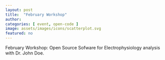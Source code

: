 ```yaml
---
layout: post
title:  "February Workshop"
author: 
categories: [ event, open-code ]
image: assets/images/icons/scatterplot.svg
featured: no
---
```

<!--- This first line will be displayed on the landing page with the Post title--->
February Workshop: Open Source Sofware for Electrophysiology analysis with Dr. John Doe.